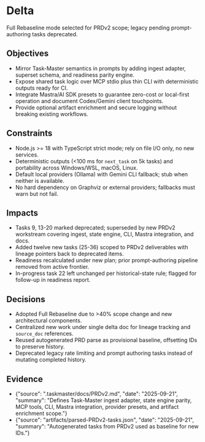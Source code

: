 # Delta
Full Rebaseline mode selected for PRDv2 scope; legacy pending prompt-authoring tasks deprecated.

## Objectives
- Mirror Task-Master semantics in prompts by adding ingest adapter, superset schema, and readiness parity engine.
- Expose shared task logic over MCP stdio plus thin CLI with deterministic outputs ready for CI.
- Integrate Mastra/AI SDK presets to guarantee zero-cost or local-first operation and document Codex/Gemini client touchpoints.
- Provide optional artifact enrichment and secure logging without breaking existing workflows.

## Constraints
- Node.js >= 18 with TypeScript strict mode; rely on file I/O only, no new services.
- Deterministic outputs (<100 ms for `next_task` on 5k tasks) and portability across Windows/WSL, macOS, Linux.
- Default local providers (Ollama) with Gemini CLI fallback; stub when neither is available.
- No hard dependency on Graphviz or external providers; fallbacks must warn but not fail.

## Impacts
- Tasks 9, 13-20 marked deprecated; superseded by new PRDv2 workstream covering ingest, state engine, CLI, Mastra integration, and docs.
- Added twelve new tasks (25-36) scoped to PRDv2 deliverables with lineage pointers back to deprecated items.
- Readiness recalculated under new plan; prior prompt-authoring pipeline removed from active frontier.
- In-progress task 22 left unchanged per historical-state rule; flagged for follow-up in readiness report.

## Decisions
- Adopted Full Rebaseline due to >40% scope change and new architectural components.
- Centralized new work under single delta doc for lineage tracking and `source_doc` references.
- Reused autogenerated PRD parse as provisional baseline, offsetting IDs to preserve history.
- Deprecated legacy rate limiting and prompt authoring tasks instead of mutating completed history.

## Evidence
- {"source": ".taskmaster/docs/PRDv2.md", "date": "2025-09-21", "summary": "Defines Task-Master ingest adapter, state engine parity, MCP tools, CLI, Mastra integration, provider presets, and artifact enrichment scope."}
- {"source": "artifacts/parsed-PRDv2-tasks.json", "date": "2025-09-21", "summary": "Autogenerated tasks from PRDv2 used as baseline for new IDs."}
